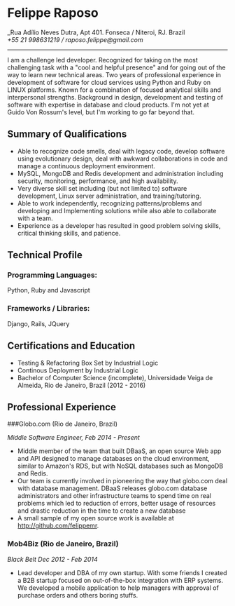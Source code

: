 Felippe Raposo
===============

_Rua Adílio Neves Dutra, Apt 401. Fonseca / Niteroi, RJ. Brazil  
_+55 21 998631219 / raposo.felippe@gmail.com_

---------

I am a challenge led developer. Recognized for taking on the most challenging task with a "cool and helpful presence" and for going out of the way to learn new technical areas. Two years of professional experience in development of software for cloud services using Python and Ruby on LINUX platforms. Known for a combination of focused analytical skills and interpersonal strengths. Background in design, development and testing of software with expertise in database and cloud products. I'm not yet at Guido Von Rossum's level, but I'm working to go far beyond that.

Summary of Qualifications
-------------------------
* Able to recognize code smells, deal with legacy code, develop software using 
  evolutionary design, deal with awkward collaborations in code and manage a 
  continuous deployment environment.
* MySQL, MongoDB and Redis development and administration including security,
  monitoring, performance, and high availability.
* Very diverse skill set including (but not limited to) software development,
  Linux server administration, and training/tutoring.
* Able to work independently, recognizing patterns/problems and developing and
  Implementing solutions while also able to collaborate with a team.
* Experience as a developer has resulted in good problem solving skills, 
  critical thinking skills, and patience.

Technical Profile
-----------------

### Programming Languages:

Python, Ruby and Javascript

### Frameworks / Libraries:

Django, Rails, JQuery


Certifications and Education
----------------------------

* Testing & Refactoring Box Set by Industrial Logic
* Continous Deployment by Industrial Logic
* Bachelor of Computer Science (incomplete), Universidade Veiga de Almeida,
  Rio de Janeiro, Brazil (2012 - 2016)

Professional Experience
-----------------------

###Globo.com (Rio de Janeiro, Brazil)

_Middle Software Engineer, Feb 2014 - Present_

* Middle member of the team that built DBaaS, an open source
  Web app and API designed to manage databases on the cloud environment, 
  similar to Amazon's RDS, but with NoSQL databases such as MongoDB and Redis.
* Our team is currently involved in pioneering the way that globo.com deal 
  with database management. DBaaS releases globo.com database administrators
  and other infrastructure teams to spend time on real problems which led to
  reduction of errors, better usage of resources and drastic reduction in the time to 
  create a new database
* A small sample of my open source work is available at
  <http://github.com/felippemr>.

### Mob4Biz (Rio de Janeiro, Brazil)

_Black Belt Dec 2012 - Feb 2014_

* Lead developer and DBA of my own startup. With some friends I created a B2B startup 
  focused on out-of-the-box integration with ERP systems. We developed a mobile application
  to help managers with approval of purchase orders and others boring stuffs.
